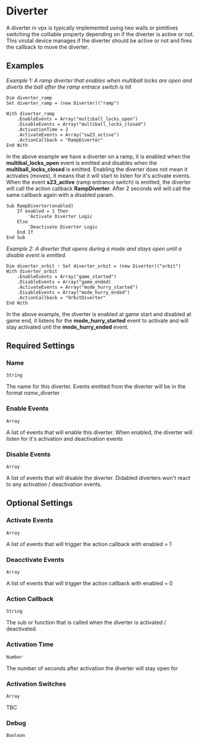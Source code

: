 # Diverter

A diverter in vpx is typically implemented using two walls or pimitives switching the colliable property depending on if the
diverter is active or not. This virutal device manages if the diverter should be active or not and fires the callback to move the
diverter.

## Examples 

*Example 1: A ramp diverter that enables when multiball locks are open and diverts the ball after the ramp entrace switch is hit*

```
Dim diverter_ramp
Set diverter_ramp = (new Diverter)("ramp")

With diverter_ramp
    .EnableEvents = Array("multiball_locks_open")
    .DisableEvents = Array("multiball_locks_closed")
    .ActivationTime = 2
    .ActivateEvents = Array("sw23_active")
    .ActionCallback = "RampDiverter"
End With
```

In the above example we have a diverter on a ramp, it is enabled when the **multibal_locks_open** event is emitted and disables when the **multiball_locks_closed** is emitted. Enabling the diverter does not mean it activates (moves), it means that it will start to listen for it's activate events. When the event **s23_active** (ramp entrance switch) is emitted, the diverter will call the action callback **RampDiverter**. After 2 seconds will will call the same callback again with a disabled param.

```
Sub RampDiverter(enabled)
    If enabled = 1 Then
        'Activate Diverter Logic
    Else
        'Deactivate Diverter Logic
    End If
End Sub
```

*Example 2: A diverter that opens during a mode and stays open until a disable event is emitted.*

```
Dim diverter_orbit : Set diverter_orbit = (new Diverter)("orbit")
With diverter_orbit
    .EnableEvents = Array("game_started")
    .DisableEvents = Array("game_ended)
    .ActivateEvents = Array("mode_hurry_started")
    .DisableEvents = Array("mode_hurry_ended")
    .ActionCallback = "OrbitDiverter"
End With
```

In the above example, the diverter is enabled at game start and disabled at game end, it listens for the **mode_hurry_started** event to activate and will stay activated unti the **mode_hurry_ended** event.

## Required Settings

### Name
```String```

The name for this diverter. Events emitted from the diverter will be in the format *name*_diverter

### Enable Events
```Array```

A list of events that will enable this diverter. When enabled, the diverter will listen for it's activation and deactivation events

### Disable Events
```Array```

A list of events that will disable the diverter. Didabled diverters won't react to any activation / deactivation events.

## Optional Settings

### Activate Events
```Array```

A list of events that will trigger the action callback with enabled = 1

### Deacctivate Events
```Array```

A list of events that will trigger the action callback with enabled = 0

### Action Callback
```String```

The sub or function that is called when the diverter is activated / deactivated.

### Activation Time
```Number```

The number of seconds after activation the diverter will stay open for

### Activation Switches
```Array```

TBC

### Debug
```Boolean```